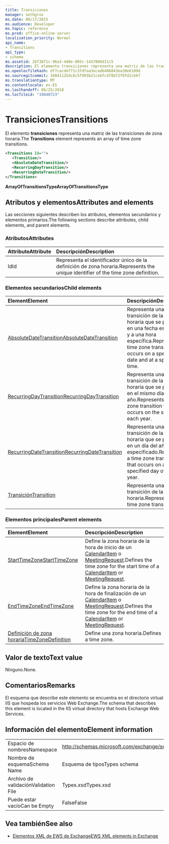 ```yaml
---
title: Transiciones
manager: sethgros
ms.date: 09/17/2015
ms.audience: Developer
ms.topic: reference
ms.prod: office-online-server
localization_priority: Normal
api_name:
- Transitions
api_type:
- schema
ms.assetid: 26f38f1c-96a3-440e-805c-1437886d11c5
description: El elemento transiciones representa una matriz de las transiciones de zona horaria.
ms.openlocfilehash: df7cacdef71c3fdfaa3ecadb486843ea30e6109d
ms.sourcegitcommit: 34041125dc8c5f993b21cebfc4f8b72f0fd2cb6f
ms.translationtype: MT
ms.contentlocale: es-ES
ms.lasthandoff: 06/25/2018
ms.locfileid: "19840723"
---
```

# <a name="transitions"></a><span data-ttu-id="a36b1-103">Transiciones</span><span class="sxs-lookup"><span data-stu-id="a36b1-103">Transitions</span></span>

<span data-ttu-id="a36b1-104">El elemento **transiciones** representa una matriz de las transiciones de zona horaria.</span><span class="sxs-lookup"><span data-stu-id="a36b1-104">The **Transitions** element represents an array of time zone transitions.</span></span> 
  
```xml
<Transitions Id="">
   <Transition/>
   <AbsoluteDateTransition/>
   <RecurringDayTransition/>
   <RecurringDateTransition/>
</Transitions>
```

 <span data-ttu-id="a36b1-105">**ArrayOfTransitionsType**</span><span class="sxs-lookup"><span data-stu-id="a36b1-105">**ArrayOfTransitionsType**</span></span>
## <a name="attributes-and-elements"></a><span data-ttu-id="a36b1-106">Atributos y elementos</span><span class="sxs-lookup"><span data-stu-id="a36b1-106">Attributes and elements</span></span>

<span data-ttu-id="a36b1-107">Las secciones siguientes describen los atributos, elementos secundarios y elementos primarios.</span><span class="sxs-lookup"><span data-stu-id="a36b1-107">The following sections describe attributes, child elements, and parent elements.</span></span>
  
### <a name="attributes"></a><span data-ttu-id="a36b1-108">Atributos</span><span class="sxs-lookup"><span data-stu-id="a36b1-108">Attributes</span></span>

|<span data-ttu-id="a36b1-109">**Attribute**</span><span class="sxs-lookup"><span data-stu-id="a36b1-109">**Attribute**</span></span>|<span data-ttu-id="a36b1-110">**Descripción**</span><span class="sxs-lookup"><span data-stu-id="a36b1-110">**Description**</span></span>|
|:-----|:-----|
|<span data-ttu-id="a36b1-111">Id</span><span class="sxs-lookup"><span data-stu-id="a36b1-111">Id</span></span>  <br/> |<span data-ttu-id="a36b1-112">Representa el identificador único de la definición de zona horaria.</span><span class="sxs-lookup"><span data-stu-id="a36b1-112">Represents the unique identifier of the time zone definition.</span></span>  <br/> |
   
### <a name="child-elements"></a><span data-ttu-id="a36b1-113">Elementos secundarios</span><span class="sxs-lookup"><span data-stu-id="a36b1-113">Child elements</span></span>

|<span data-ttu-id="a36b1-114">**Element**</span><span class="sxs-lookup"><span data-stu-id="a36b1-114">**Element**</span></span>|<span data-ttu-id="a36b1-115">**Descripción**</span><span class="sxs-lookup"><span data-stu-id="a36b1-115">**Description**</span></span>|
|:-----|:-----|
|[<span data-ttu-id="a36b1-116">AbsoluteDateTransition</span><span class="sxs-lookup"><span data-stu-id="a36b1-116">AbsoluteDateTransition</span></span>](absolutedatetransition.md) <br/> |<span data-ttu-id="a36b1-117">Representa una transición de la zona horaria que se produce en una fecha específica y a una hora específica.</span><span class="sxs-lookup"><span data-stu-id="a36b1-117">Represents a time zone transition that occurs on a specific date and at a specific time.</span></span>  <br/> |
|[<span data-ttu-id="a36b1-118">RecurringDayTransition</span><span class="sxs-lookup"><span data-stu-id="a36b1-118">RecurringDayTransition</span></span>](recurringdaytransition.md) <br/> |<span data-ttu-id="a36b1-119">Representa una transición de la zona horaria que se produce en el mismo día cada año.</span><span class="sxs-lookup"><span data-stu-id="a36b1-119">Represents a time zone transition that occurs on the same day each year.</span></span>  <br/> |
|[<span data-ttu-id="a36b1-120">RecurringDateTransition</span><span class="sxs-lookup"><span data-stu-id="a36b1-120">RecurringDateTransition</span></span>](recurringdatetransition.md) <br/> |<span data-ttu-id="a36b1-121">Representa una transición de la zona horaria que se produce en un día del año especificado.</span><span class="sxs-lookup"><span data-stu-id="a36b1-121">Represents a time zone transition that occurs on a specified day of the year.</span></span>  <br/> |
|[<span data-ttu-id="a36b1-122">Transición</span><span class="sxs-lookup"><span data-stu-id="a36b1-122">Transition</span></span>](transition.md) <br/> |<span data-ttu-id="a36b1-123">Representa una transición de la zona horaria.</span><span class="sxs-lookup"><span data-stu-id="a36b1-123">Represents a time zone transition.</span></span>  <br/> |
   
### <a name="parent-elements"></a><span data-ttu-id="a36b1-124">Elementos principales</span><span class="sxs-lookup"><span data-stu-id="a36b1-124">Parent elements</span></span>

|<span data-ttu-id="a36b1-125">**Element**</span><span class="sxs-lookup"><span data-stu-id="a36b1-125">**Element**</span></span>|<span data-ttu-id="a36b1-126">**Descripción**</span><span class="sxs-lookup"><span data-stu-id="a36b1-126">**Description**</span></span>|
|:-----|:-----|
|[<span data-ttu-id="a36b1-127">StartTimeZone</span><span class="sxs-lookup"><span data-stu-id="a36b1-127">StartTimeZone</span></span>](starttimezone.md) <br/> |<span data-ttu-id="a36b1-128">Define la zona horaria de la hora de inicio de un [CalendarItem](calendaritem.md) o [MeetingRequest](meetingrequest.md).</span><span class="sxs-lookup"><span data-stu-id="a36b1-128">Defines the time zone for the start time of a [CalendarItem](calendaritem.md) or [MeetingRequest](meetingrequest.md).</span></span>  <br/> |
|[<span data-ttu-id="a36b1-129">EndTimeZone</span><span class="sxs-lookup"><span data-stu-id="a36b1-129">EndTimeZone</span></span>](endtimezone.md) <br/> |<span data-ttu-id="a36b1-130">Define la zona horaria de la hora de finalización de un [CalendarItem](calendaritem.md) o [MeetingRequest](meetingrequest.md).</span><span class="sxs-lookup"><span data-stu-id="a36b1-130">Defines the time zone for the end time of a [CalendarItem](calendaritem.md) or [MeetingRequest](meetingrequest.md).</span></span>  <br/> |
|[<span data-ttu-id="a36b1-131">Definición de zona horaria</span><span class="sxs-lookup"><span data-stu-id="a36b1-131">TimeZoneDefinition</span></span>](timezonedefinition.md) <br/> |<span data-ttu-id="a36b1-132">Define una zona horaria.</span><span class="sxs-lookup"><span data-stu-id="a36b1-132">Defines a time zone.</span></span>  <br/> |
   
## <a name="text-value"></a><span data-ttu-id="a36b1-133">Valor de texto</span><span class="sxs-lookup"><span data-stu-id="a36b1-133">Text value</span></span>

<span data-ttu-id="a36b1-134">Ninguno.</span><span class="sxs-lookup"><span data-stu-id="a36b1-134">None.</span></span>
  
## <a name="remarks"></a><span data-ttu-id="a36b1-135">Comentarios</span><span class="sxs-lookup"><span data-stu-id="a36b1-135">Remarks</span></span>

<span data-ttu-id="a36b1-136">El esquema que describe este elemento se encuentra en el directorio virtual IIS que hospeda los servicios Web Exchange.</span><span class="sxs-lookup"><span data-stu-id="a36b1-136">The schema that describes this element is located in the IIS virtual directory that hosts Exchange Web Services.</span></span>
  
## <a name="element-information"></a><span data-ttu-id="a36b1-137">Información del elemento</span><span class="sxs-lookup"><span data-stu-id="a36b1-137">Element information</span></span>

|||
|:-----|:-----|
|<span data-ttu-id="a36b1-138">Espacio de nombres</span><span class="sxs-lookup"><span data-stu-id="a36b1-138">Namespace</span></span>  <br/> |http://schemas.microsoft.com/exchange/services/2006/types  <br/> |
|<span data-ttu-id="a36b1-139">Nombre de esquema</span><span class="sxs-lookup"><span data-stu-id="a36b1-139">Schema Name</span></span>  <br/> |<span data-ttu-id="a36b1-140">Esquema de tipos</span><span class="sxs-lookup"><span data-stu-id="a36b1-140">Types schema</span></span>  <br/> |
|<span data-ttu-id="a36b1-141">Archivo de validación</span><span class="sxs-lookup"><span data-stu-id="a36b1-141">Validation File</span></span>  <br/> |<span data-ttu-id="a36b1-142">Types.xsd</span><span class="sxs-lookup"><span data-stu-id="a36b1-142">Types.xsd</span></span>  <br/> |
|<span data-ttu-id="a36b1-143">Puede estar vacío</span><span class="sxs-lookup"><span data-stu-id="a36b1-143">Can be Empty</span></span>  <br/> |<span data-ttu-id="a36b1-144">False</span><span class="sxs-lookup"><span data-stu-id="a36b1-144">False</span></span>  <br/> |
   
## <a name="see-also"></a><span data-ttu-id="a36b1-145">Vea también</span><span class="sxs-lookup"><span data-stu-id="a36b1-145">See also</span></span>



- [<span data-ttu-id="a36b1-146">Elementos XML de EWS de Exchange</span><span class="sxs-lookup"><span data-stu-id="a36b1-146">EWS XML elements in Exchange</span></span>](ews-xml-elements-in-exchange.md)

